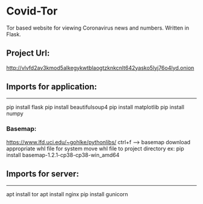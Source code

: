 # Covid-Tor
Tor based website for viewing Coronavirus news and numbers. Written in Flask.

## Project Url:
http://vlvfd2av3kmod5alkegykwtblaogtzknkcnlt642yasko5lyj76o4lyd.onion

## Imports for application:
---
pip install flask
pip install beautifulsoup4
pip install matplotlib
pip install numpy

### Basemap:
https://www.lfd.uci.edu/~gohlke/pythonlibs/
ctrl+f --> basemap
download appropriate whl file for system
move whl file to project directory
ex:
pip install basemap-1.2.1-cp38-cp38-win_amd64

## Imports for server:
---
apt install tor
apt install nginx
pip install gunicorn

